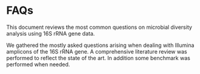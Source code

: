 # FAQs

This document reviews the most common questions on microbial diversity analysis using 16S rRNA gene data.

We gathered the mostly asked questions arising when dealing with Illumina amplicons of the 16S rRNA gene. 
A comprehensive literature review was performed to reflect the state of the art. 
In addition some benchmark was performed when needed.

